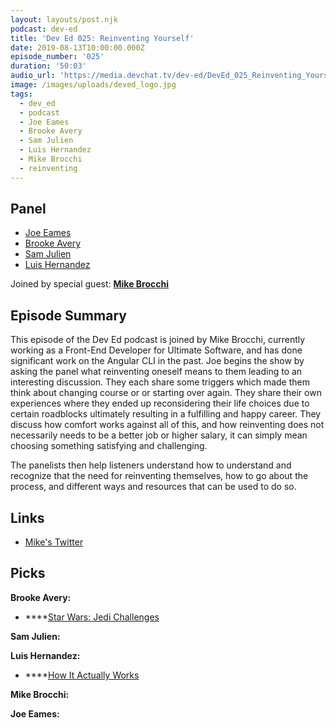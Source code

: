 ```yaml
---
layout: layouts/post.njk
podcast: dev-ed
title: 'Dev Ed 025: Reinventing Yourself'
date: 2019-08-13T10:00:00.000Z
episode_number: '025'
duration: '50:03'
audio_url: 'https://media.devchat.tv/dev-ed/DevEd_025_Reinventing_Yourself.mp3'
image: /images/uploads/deved_logo.jpg
tags:
  - dev_ed
  - podcast
  - Joe Eames
  - Brooke Avery
  - Sam Julien
  - Luis Hernandez
  - Mike Brocchi
  - reinventing
---
```

## Panel

* [Joe Eames](https://thinkster.io/)
* [Brooke Avery](https://thinkster.io/)
* [Sam Julien](https://twitter.com/samjulien?lang=en)
* [Luis Hernandez](https://lambdaschool.com/about)

Joined by special guest: [**Mike Brocchi**](https://www.linkedin.com/in/mikebrocchi/)

## Episode Summary

This episode of the Dev Ed podcast is joined by Mike Brocchi, currently working as a Front-End Developer for Ultimate Software, and has done significant work on the Angular CLI in the past. Joe begins the show by asking the panel what reinventing oneself means to them leading to an interesting discussion. They each share some triggers which made them think about changing course or or starting over again. They share their own experiences where they ended up reconsidering their life choices due to certain roadblocks ultimately resulting in a fulfilling and happy career. They discuss how comfort works against all of this, and how reinventing does not necessarily needs to be a better job or higher salary, it can simply mean choosing something satisfying and challenging. 

The panelists then help listeners understand how to understand and recognize that the need for reinventing themselves, how to go about the process, and different ways and resources that can be used to do so.

## Links 

* [Mike's Twitter](https://twitter.com/Brocco)

## Picks

**Brooke Avery:**

* ****[Star Wars: Jedi Challenges](https://www.lenovo.com/us/en/jedichallenges)

**Sam Julien:**

**Luis Hernandez:**

* ****[How It Actually Works](https://www.howitactuallyworks.com/)

**Mike Brocchi:**

**Joe Eames:**
